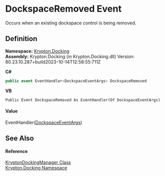 # DockspaceRemoved Event


Occurs when an existing dockspace control is being removed.



## Definition
**Namespace:** <a href="98399376-cf41-9454-4b4d-4fab2ca20bc7.md">Krypton.Docking</a>  
**Assembly:** Krypton.Docking (in Krypton.Docking.dll) Version: 80.23.10.287+build2023-10-14T12:58:55:711Z

**C#**
``` C#
public event EventHandler<DockspaceEventArgs> DockspaceRemoved
```
**VB**
``` VB
Public Event DockspaceRemoved As EventHandler(Of DockspaceEventArgs)
```



#### Value
EventHandler(<a href="6c7810f1-405e-26a5-3628-439bc3cadde7.md">DockspaceEventArgs</a>)

## See Also


#### Reference
<a href="6c9c237d-95cb-a4ce-72c6-cd7684d3287e.md">KryptonDockingManager Class</a>  
<a href="98399376-cf41-9454-4b4d-4fab2ca20bc7.md">Krypton.Docking Namespace</a>  
